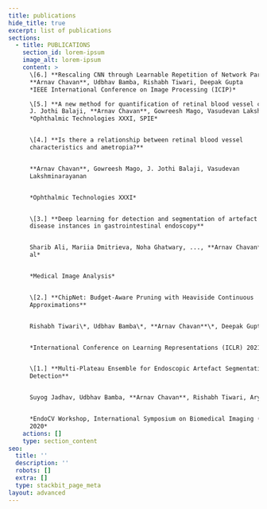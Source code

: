 ```yaml
---
title: publications
hide_title: true
excerpt: list of publications
sections:
  - title: PUBLICATIONS
    section_id: lorem-ipsum
    image_alt: lorem-ipsum
    content: >
      \[6.] **Rescaling CNN through Learnable Repetition of Network Parameters**  
      **Arnav Chavan**, Udbhav Bamba, Rishabh Tiwari, Deepak Gupta  
      *IEEE International Conference on Image Processing (ICIP)*

      \[5.] **A new method for quantification of retinal blood vessel characteristics**  
      J. Jothi Balaji, **Arnav Chavan**, Gowreesh Mago, Vasudevan Lakshminarayanan  
      *Ophthalmic Technologies XXXI, SPIE*


      \[4.] **Is there a relationship between retinal blood vessel
      characteristics and ametropia?**


      **Arnav Chavan**, Gowreesh Mago, J. Jothi Balaji, Vasudevan
      Lakshminarayanan


      *Ophthalmic Technologies XXXI*


      \[3.] **Deep learning for detection and segmentation of artefact and
      disease instances in gastrointestinal endoscopy**


      Sharib Ali, Mariia Dmitrieva, Noha Ghatwary, ..., **Arnav Chavan**  *Et
      al*


      *Medical Image Analysis*


      \[2.] **ChipNet: Budget-Aware Pruning with Heaviside Continuous
      Approximations**


      Rishabh Tiwari\*, Udbhav Bamba\*, **Arnav Chavan**\*, Deepak Gupta\*


      *International Conference on Learning Representations (ICLR) 2021*


      \[1.] **Multi-Plateau Ensemble for Endoscopic Artefact Segmentation and
      Detection**


      Suyog Jadhav, Udbhav Bamba, **Arnav Chavan**, Rishabh Tiwari, Aryan Raj


      *EndoCV Workshop, International Symposium on Biomedical Imaging (ISBI)
      2020*
    actions: []
    type: section_content
seo:
  title: ''
  description: ''
  robots: []
  extra: []
  type: stackbit_page_meta
layout: advanced
---
```

